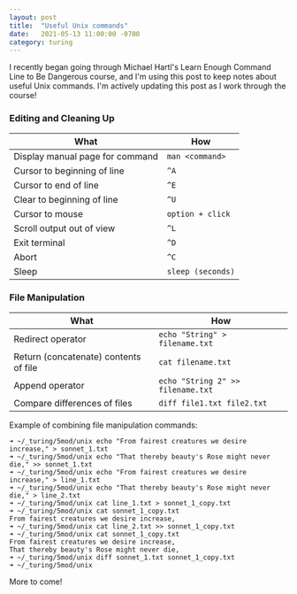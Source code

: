 ```yaml
---
layout: post
title:  "Useful Unix commands"
date:   2021-05-13 11:00:00 -0700
category: turing
---
```


I recently began going through Michael Hartl's Learn Enough Command Line to Be Dangerous course, and I'm using this post to keep notes about useful Unix commands. I'm actively updating this post as I work through the course!

### Editing and Cleaning Up

| What | How |
| --- | --- |
| Display manual page for command | `man <command>` |
| Cursor to beginning of line | `^A` |
| Cursor to end of line | `^E` |
| Clear to beginning of line | `^U` |
| Cursor to mouse | `option + click` |
| Scroll output out of view | `^L` |
| Exit terminal | `^D` |
| Abort | `^C` |
| Sleep | `sleep (seconds)` |

### File Manipulation

| What | How |
| --- | --- |
| Redirect operator | `echo "String" > filename.txt` |
| Return (concatenate) contents of file | `cat filename.txt` |
| Append operator | `echo "String 2" >> filename.txt` |
| Compare differences of files | `diff file1.txt file2.txt` |

Example of combining file manipulation commands:

```console
➜ ~/_turing/5mod/unix echo "From fairest creatures we desire increase," > sonnet_1.txt
➜ ~/_turing/5mod/unix echo "That thereby beauty's Rose might never die," >> sonnet_1.txt
➜ ~/_turing/5mod/unix echo "From fairest creatures we desire increase," > line_1.txt
➜ ~/_turing/5mod/unix echo "That thereby beauty's Rose might never die," > line_2.txt
➜ ~/_turing/5mod/unix cat line_1.txt > sonnet_1_copy.txt
➜ ~/_turing/5mod/unix cat sonnet_1_copy.txt
From fairest creatures we desire increase,
➜ ~/_turing/5mod/unix cat line_2.txt >> sonnet_1_copy.txt
➜ ~/_turing/5mod/unix cat sonnet_1_copy.txt
From fairest creatures we desire increase,
That thereby beauty's Rose might never die,
➜ ~/_turing/5mod/unix diff sonnet_1.txt sonnet_1_copy.txt
➜ ~/_turing/5mod/unix
```

More to come!
